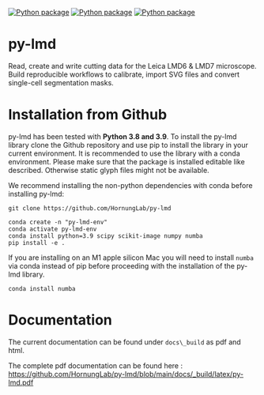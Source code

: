 
[![Python package](https://github.com/HornungLab/py-lmd/actions/workflows/python-package.yml/badge.svg?branch=release)](https://github.com/HornungLab/py-lmd/actions/workflows/python-package.yml) [![Python package](https://img.shields.io/badge/version-v1.0.1-blue)](https://github.com/HornungLab/py-lmd/actions/workflows/python-package.yml) [![Python package](https://img.shields.io/badge/license-MIT-blue)](https://github.com/HornungLab/py-lmd/actions/workflows/python-package.yml)


# py-lmd

Read, create and write cutting data for the Leica LMD6 & LMD7 microscope.
Build reproducible workflows to calibrate, import SVG files and convert single-cell segmentation masks.


Installation from Github
========================
py-lmd has been tested with **Python 3.8 and 3.9**.
To install the py-lmd library clone the Github repository and use pip to install the library in your current environment.
It is recommended to use the library with a conda environment. Please make sure that the package is installed editable
like described. Otherwise static glyph files might not be available. 

We recommend installing the non-python dependencies with conda before installing py-lmd:

```
git clone https://github.com/HornungLab/py-lmd

conda create -n "py-lmd-env"
conda activate py-lmd-env
conda install python=3.9 scipy scikit-image numpy numba
pip install -e .

```

If you are installing on an M1 apple silicon Mac you will need to install `numba` via conda instead of pip before proceeding with the installation of the py-lmd library.

```
conda install numba
```
  
Documentation
========================
The current documentation can be found under `docs\_build` as pdf and html.

The complete pdf documentation can be found here : https://github.com/HornungLab/py-lmd/blob/main/docs/_build/latex/py-lmd.pdf
